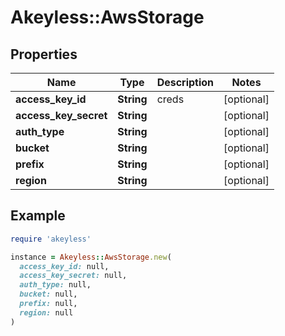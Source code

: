 # Akeyless::AwsStorage

## Properties

| Name | Type | Description | Notes |
| ---- | ---- | ----------- | ----- |
| **access_key_id** | **String** | creds | [optional] |
| **access_key_secret** | **String** |  | [optional] |
| **auth_type** | **String** |  | [optional] |
| **bucket** | **String** |  | [optional] |
| **prefix** | **String** |  | [optional] |
| **region** | **String** |  | [optional] |

## Example

```ruby
require 'akeyless'

instance = Akeyless::AwsStorage.new(
  access_key_id: null,
  access_key_secret: null,
  auth_type: null,
  bucket: null,
  prefix: null,
  region: null
)
```

